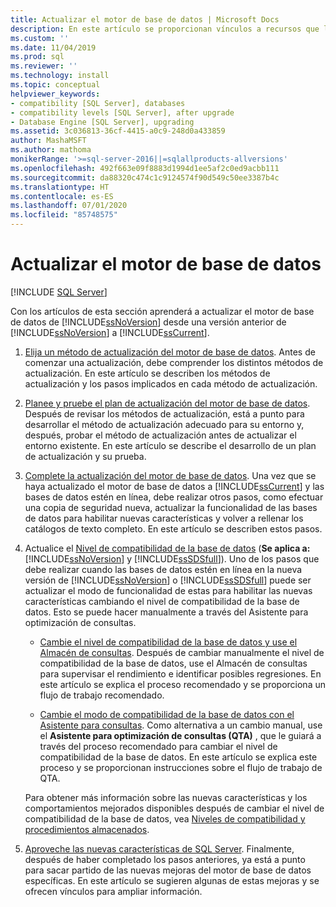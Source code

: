 ```yaml
---
title: Actualizar el motor de base de datos | Microsoft Docs
description: En este artículo se proporcionan vínculos a recursos que le ayudarán a actualizar el Motor de base de datos de SQL Server de una versión anterior de SQL Server a SQL Server 2019.
ms.custom: ''
ms.date: 11/04/2019
ms.prod: sql
ms.reviewer: ''
ms.technology: install
ms.topic: conceptual
helpviewer_keywords:
- compatibility [SQL Server], databases
- compatibility levels [SQL Server], after upgrade
- Database Engine [SQL Server], upgrading
ms.assetid: 3c036813-36cf-4415-a0c9-248d0a433859
author: MashaMSFT
ms.author: mathoma
monikerRange: '>=sql-server-2016||=sqlallproducts-allversions'
ms.openlocfilehash: 492f663e09f8883d1994d1ee5af2c0ed9acbb111
ms.sourcegitcommit: da88320c474c1c9124574f90d549c50ee3387b4c
ms.translationtype: HT
ms.contentlocale: es-ES
ms.lasthandoff: 07/01/2020
ms.locfileid: "85748575"
---
```

# <a name="upgrade-database-engine"></a>Actualizar el motor de base de datos

 [!INCLUDE [SQL Server](../../includes/applies-to-version/sqlserver.md)]
  
  Con los artículos de esta sección aprenderá a actualizar el motor de base de datos de [!INCLUDE[ssNoVersion](../../includes/ssnoversion-md.md)] desde una versión anterior de [!INCLUDE[ssNoVersion](../../includes/ssnoversion-md.md)] a [!INCLUDE[ssCurrent](../../includes/sscurrent-md.md)].  
  
1.  [Elija un método de actualización del motor de base de datos](../../database-engine/install-windows/choose-a-database-engine-upgrade-method.md). Antes de comenzar una actualización, debe comprender los distintos métodos de actualización. En este artículo se describen los métodos de actualización y los pasos implicados en cada método de actualización.  
  
2.  [Planee y pruebe el plan de actualización del motor de base de datos](../../database-engine/install-windows/plan-and-test-the-database-engine-upgrade-plan.md). Después de revisar los métodos de actualización, está a punto para desarrollar el método de actualización adecuado para su entorno y, después, probar el método de actualización antes de actualizar el entorno existente. En este artículo se describe el desarrollo de un plan de actualización y su prueba.  
  
3.  [Complete la actualización del motor de base de datos](../../database-engine/install-windows/complete-the-database-engine-upgrade.md). Una vez que se haya actualizado el motor de base de datos a [!INCLUDE[ssCurrent](../../includes/sscurrent-md.md)] y las bases de datos estén en línea, debe realizar otros pasos, como efectuar una copia de seguridad nueva, actualizar la funcionalidad de las bases de datos para habilitar nuevas características y volver a rellenar los catálogos de texto completo. En este artículo se describen estos pasos.  
  
4.  Actualice el [Nivel de compatibilidad de la base de datos](../../t-sql/statements/alter-database-transact-sql-compatibility-level.md#compatibility-levels-and-database-engine-upgrades) (**Se aplica a:**  [!INCLUDE[ssNoVersion](../../includes/ssnoversion-md.md)] y [!INCLUDE[ssSDSfull](../../includes/sssdsfull-md.md)]). Uno de los pasos que debe realizar cuando las bases de datos estén en línea en la nueva versión de [!INCLUDE[ssNoVersion](../../includes/ssnoversion-md.md)] o [!INCLUDE[ssSDSfull](../../includes/sssdsfull-md.md)] puede ser actualizar el modo de funcionalidad de estas para habilitar las nuevas características cambiando el nivel de compatibilidad de la base de datos. Esto se puede hacer manualmente a través del Asistente para optimización de consultas. 

    - [Cambie el nivel de compatibilidad de la base de datos y use el Almacén de consultas](../../database-engine/install-windows/change-the-database-compatibility-mode-and-use-the-query-store.md). Después de cambiar manualmente el nivel de compatibilidad de la base de datos, use el Almacén de consultas para supervisar el rendimiento e identificar posibles regresiones. En este artículo se explica el proceso recomendado y se proporciona un flujo de trabajo recomendado.  

    - [Cambie el modo de compatibilidad de la base de datos con el Asistente para consultas](../../relational-databases/performance/upgrade-dbcompat-using-qta.md). Como alternativa a un cambio manual, use el **Asistente para optimización de consultas (QTA)** , que le guiará a través del proceso recomendado para cambiar el nivel de compatibilidad de la base de datos. En este artículo se explica este proceso y se proporcionan instrucciones sobre el flujo de trabajo de QTA.  

    Para obtener más información sobre las nuevas características y los comportamientos mejorados disponibles después de cambiar el nivel de compatibilidad de la base de datos, vea [Niveles de compatibilidad y procedimientos almacenados](../../t-sql/statements/alter-database-transact-sql-compatibility-level.md#compatibility-levels-and-stored-procedures).

5.  [Aproveche las nuevas características de SQL Server](https://www.microsoft.com/sql-server/sql-server-2019). Finalmente, después de haber completado los pasos anteriores, ya está a punto para sacar partido de las nuevas mejoras del motor de base de datos específicas. En este artículo se sugieren algunas de estas mejoras y se ofrecen vínculos para ampliar información.  
  
  
